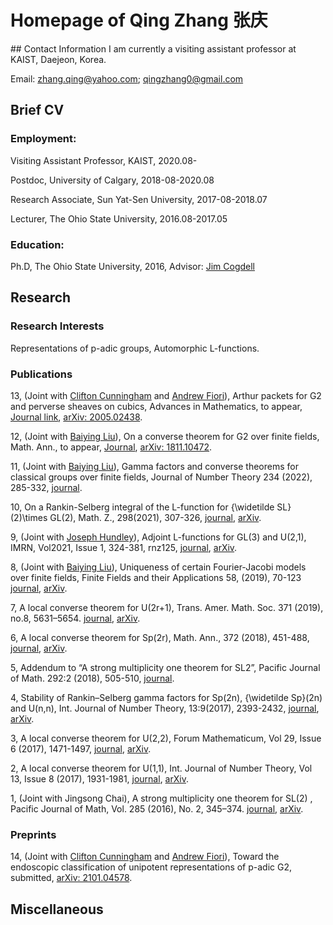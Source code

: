 
# Homepage of Qing Zhang 张庆
<meta name="google-site-verification" content="0giyCWE_wh7Xdvrioq7HFSE4Dyhsdl4GVdRTq-tWQb0" />
## Contact Information
I am currently a visiting assistant professor at KAIST, Daejeon, Korea. 

Email: zhang.qing@yahoo.com; qingzhang0@gmail.com

## Brief CV

### Employment: 
 Visiting Assistant Professor, KAIST, 2020.08-
 
 Postdoc, University of Calgary, 2018-08-2020.08
 
 Research Associate, Sun Yat-Sen University, 2017-08-2018.07
 
 Lecturer, The Ohio State University, 2016.08-2017.05
          
### Education:
Ph.D, The Ohio State University, 2016, 
Advisor: [Jim Cogdell](https://people.math.osu.edu/cogdell.1/)


## Research
### Research Interests
Representations of p-adic groups, Automorphic L-functions.

### Publications

13, (Joint with [Clifton Cunningham](http://contacts.ucalgary.ca/info/math/profiles/101-152934) and [Andrew Fiori](http://www.cs.uleth.ca/~fiori/)), Arthur packets for G2 and perverse sheaves on cubics, Advances in Mathematics, to appear, [Journal link](https://www.sciencedirect.com/science/article/pii/S0001870821005132?dgcid=author), [arXiv: 2005.02438](https://arxiv.org/abs/2005.02438).

12, (Joint with [Baiying Liu](https://www.math.purdue.edu/~liu2053/)), On a converse theorem for G2 over finite fields, Math. Ann., to appear, [Journal](http://link.springer.com/article/10.1007/s00208-021-02250-2),  [arXiv: 1811.10472](https://arxiv.org/abs/1811.10472).

11, (Joint with [Baiying Liu](https://www.math.purdue.edu/~liu2053/)), Gamma factors and converse theorems for classical groups over finite fields, Journal of Number Theory 234 (2022), 285-332, [journal](https://doi.org/10.1016/j.jnt.2021.06.024).

10, On a Rankin-Selberg integral of the L-function for {\widetilde SL}(2)\times GL(2), Math. Z., 298(2021), 307-326, [journal](https://link.springer.com/article/10.1007/s00209-020-02611-8), [arXiv](https://arxiv.org/abs/2009.05980).

9, (Joint with [Joseph Hundley](https://www.buffalo.edu/cas/math/people/faculty/hundley.html)), Adjoint L-functions for GL(3) and U(2,1),  IMRN, Vol2021, Issue 1, 324-381, rnz125, [journal](https://academic.oup.com/imrn/advance-article-abstract/doi/10.1093/imrn/rnz125/5544650?redirectedFrom=fulltext),  [arXiv](https://arxiv.org/abs/1808.06285).

8, (Joint with [Baiying Liu](https://www.math.purdue.edu/~liu2053/)), Uniqueness of certain Fourier-Jacobi models over finite fields,  Finite Fields and their Applications 58, (2019), 70-123 [journal](https://www.sciencedirect.com/science/article/pii/S107157971930036X?via%3Dihub#!), [arXiv](https://arxiv.org/abs/1810.11901).

7, A local converse theorem for U(2r+1), Trans. Amer. Math. Soc. 371 (2019), no.8, 5631–5654.  [journal](http://www.ams.org/journals/tran/2019-371-08/S0002-9947-2018-07469-4/), [arXiv](https://arxiv.org/abs/1705.09410).

6, A local converse theorem for Sp(2r),  Math. Ann., 372 (2018), 451-488, [journal](https://link.springer.com/article/10.1007/s00208-017-1623-2), [arXiv](https://arxiv.org/abs/1705.01692).

5, Addendum to “A strong multiplicity one theorem for SL2”, Pacific Journal of Math. 292:2 (2018), 505-510, [journal](https://msp.org/pjm/2018/292-2/p10.xhtml).

4, Stability of Rankin–Selberg gamma factors for Sp(2n), {\widetilde Sp}(2n) and U(n,n),  Int. Journal of Number Theory, 13:9(2017), 2393-2432, [journal](https://doi.org/10.1142/S1793042117501317), [arXiv](https://arxiv.org/abs/1511.03713).

3, A local converse theorem for U(2,2), Forum Mathematicum, Vol 29, Issue 6 (2017), 1471-1497, [journal](https://www.degruyter.com/view/journals/form/29/6/article-p1471.xml), [arXiv](https://arxiv.org/abs/1509.00900).

2,  A local converse theorem for U(1,1), Int. Journal of Number Theory, Vol 13, Issue 8 (2017), 1931-1981, [journal](http://www.worldscientific.com/doi/abs/10.1142/S1793042117501056),  [arXiv](https://arxiv.org/abs/1508.07062).

1, (Joint with Jingsong Chai), A strong multiplicity one theorem for SL(2) , Pacific Journal of Math, Vol. 285 (2016), No. 2, 345–374. [journal](http://msp.org/pjm/2016/285-2/p06.xhtml), [arXiv](https://arxiv.org/abs/1511.00354).

### Preprints



14, (Joint with [Clifton Cunningham](http://contacts.ucalgary.ca/info/math/profiles/101-152934) and [Andrew Fiori](http://www.cs.uleth.ca/~fiori/)), Toward the endoscopic classification of unipotent representations of p-adic G2, submitted,  [arXiv: 2101.04578](https://arxiv.org/abs/2101.04578). 

## Miscellaneous


<script type="text/javascript" id="clustrmaps" src="//clustrmaps.com/map_v2.js?d=4QRkEVxmNpELPdYUPgf3j0u9u1BAOG_7yfWUI4fpLpU&cl=ffffff&w=a"></script>



